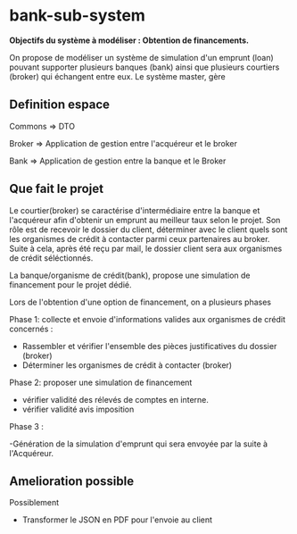 # bank-sub-system

**Objectifs du système à modéliser : Obtention de financements.**

On propose de modéliser un système de simulation d'un emprunt (loan) pouvant supporter plusieurs banques (bank)
ainsi que plusieurs courtiers (broker) qui échangent entre eux.
Le système master, gère 

## Definition espace
Commons => DTO

Broker => Application de gestion entre l'acquéreur et le broker

Bank => Application de gestion entre la banque et le Broker

## Que fait le projet
Le courtier(broker) se caractérise d'intermédiaire entre la banque et l'acquéreur afin d'obtenir un emprunt au meilleur
taux selon le projet. Son rôle est de recevoir le dossier du client, déterminer avec le client quels sont les organismes 
de crédit à contacter parmi ceux partenaires au broker. Suite à cela, après été reçu par mail, le dossier client sera
aux organismes de crédit séléctionnés.

La banque/organisme de crédit(bank), propose une simulation de financement pour le projet dédié.

Lors de l'obtention d'une option de financement, on a plusieurs phases

Phase 1: collecte et envoie d'informations valides aux organismes de crédit concernés : 

- Rassembler et vérifier l'ensemble des pièces justificatives du dossier (broker)
- Déterminer les organismes de crédit à contacter (broker)

Phase 2: proposer une simulation de financement

- vérifier validité des rélevés de comptes en interne.
- vérifier validité avis imposition

Phase 3 :

-Génération de la simulation d'emprunt qui sera envoyée par la suite à l'Acquéreur.

## Amelioration possible
Possiblement 
- Transformer le JSON en PDF pour l'envoie au client


